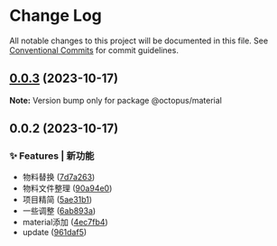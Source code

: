 # Change Log

All notable changes to this project will be documented in this file.
See [Conventional Commits](https://conventionalcommits.org) for commit guidelines.

## [0.0.3](https://github.com/Season-Z/skeleton/compare/v0.0.2...v0.0.3) (2023-10-17)

**Note:** Version bump only for package @octopus/material

## 0.0.2 (2023-10-17)

### ✨ Features | 新功能

* 物料替换 ([7d7a263](https://github.com/Season-Z/skeleton/commit/7d7a26347367c08ab55a6dcca71a98ac11e35d56))
* 物料文件整理 ([90a94e0](https://github.com/Season-Z/skeleton/commit/90a94e0c1a005700163f4fce15b43c380a85b91a))
* 项目精简 ([5ae31b1](https://github.com/Season-Z/skeleton/commit/5ae31b163ffd0d324721efa2f357826079498522))
* 一些调整 ([6ab893a](https://github.com/Season-Z/skeleton/commit/6ab893abcd9a9958e53f87f1b4719e4981b62f7a))
* material添加 ([4ec7fb4](https://github.com/Season-Z/skeleton/commit/4ec7fb4d8485bf3c4df3b0da58c9c9a9c4cc6b4f))
* update ([961daf5](https://github.com/Season-Z/skeleton/commit/961daf5ecf7d1628df40a3b5ba222d6a7043106e))
